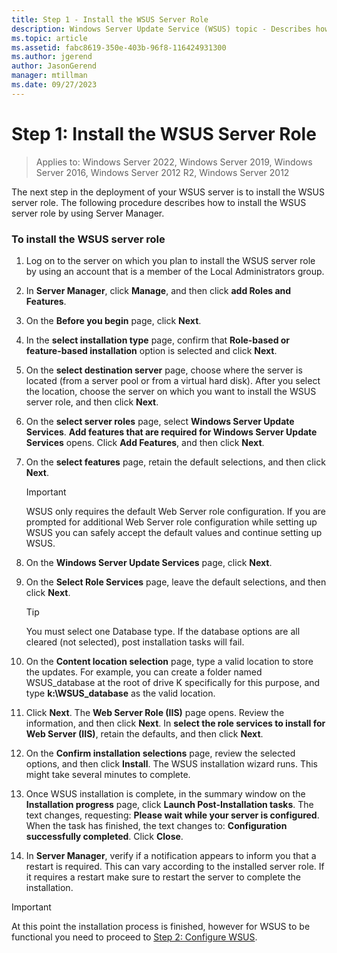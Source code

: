 ```yaml
---
title: Step 1 - Install the WSUS Server Role
description: Windows Server Update Service (WSUS) topic - Describes how to install the server role using Server Manager
ms.topic: article
ms.assetid: fabc8619-350e-403b-96f8-116424931300
ms.author: jgerend
author: JasonGerend
manager: mtillman
ms.date: 09/27/2023
---
```

# Step 1: Install the WSUS Server Role

>Applies to: Windows Server 2022, Windows Server 2019, Windows Server 2016, Windows Server 2012 R2, Windows Server 2012

The next step in the deployment of your WSUS server is to install the WSUS server role. The following procedure describes how to install the WSUS server role by using Server Manager.

### To install the WSUS server role

1.  Log on to the server on which you plan to install the WSUS server role by using an account that is a member of the Local Administrators group.

2.  In **Server Manager**, click **Manage**, and then click **add Roles and Features**.

3.  On the **Before you begin** page, click **Next**.

4.  In the **select installation type** page, confirm that **Role-based or feature-based installation** option is selected and click **Next**.

5.  On the **select destination server** page, choose where the server is located (from a server pool or from a virtual hard disk). After you select the location, choose the server on which you want to install the WSUS server role, and then click **Next**.

6.  On the **select server roles** page, select **Windows Server Update Services**.  **Add features that are required for Windows Server Update Services** opens. Click **Add Features**, and then click **Next**.

7.  On the **select features** page, retain the default selections, and then click **Next**.

    > [!IMPORTANT]
    > WSUS only requires the default Web Server role configuration. If you are prompted for additional Web Server role configuration while setting up WSUS you can safely accept the default values and continue setting up WSUS.

8.  On the **Windows Server Update Services** page, click **Next**.

9. On the **Select Role Services** page, leave the default selections, and then click **Next**.

    > [!TIP]
    > You must select one Database type. If the database options are all cleared (not selected), post installation tasks will fail.

10. On the **Content location selection** page, type a valid location to store the updates. For example, you can create a folder named WSUS_database at the root of drive K specifically for this purpose, and type **k:\WSUS_database** as the valid location.

11. Click **Next**. The **Web Server Role (IIS)** page opens. Review the information, and then click **Next**. In **select the role services to install for Web Server (IIS)**, retain the defaults, and then click **Next**.

12. On the **Confirm installation selections** page, review the selected options, and then click **Install**. The WSUS installation wizard runs. This might take several minutes to complete.

13. Once WSUS installation is complete, in the summary window on the **Installation progress** page, click **Launch Post-Installation tasks**. The text changes, requesting: **Please wait while your server is configured**. When the task has finished, the text changes to: **Configuration successfully completed**. Click **Close**.

14. In **Server Manager**, verify if a notification appears to inform you that a restart is required. This can vary according to the installed server role. If it requires a restart make sure to restart the server to complete the installation.

> [!IMPORTANT]
> At this point the installation process is finished, however for WSUS to be functional you need to proceed to [Step 2: Configure WSUS](2-configure-wsus.md).
